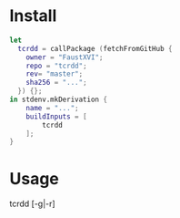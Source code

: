 # Install

```nix
let
  tcrdd = callPackage (fetchFromGitHub {
    owner = "FaustXVI";
    repo = "tcrdd";
    rev= "master";
    sha256 = "...";
  }) {};
in stdenv.mkDerivation {
    name = "...";
    buildInputs = [
        tcrdd
    ];
}
```

# Usage

tcrdd [-g|-r]
